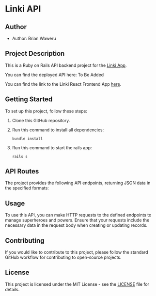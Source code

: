 # Linki API

## Author

- Author: Brian Waweru

## Project Description

This is a Ruby on Rails API backend project for the [Linki App](https://placeholder.link).

You can find the deployed API here: To Be Added

You can find the link to the Linki React Frontend App [here](https://github.com/dexterbrian/linki).

## Getting Started

To set up this project, follow these steps:

1. Clone this GitHub repository.

2. Run this command to install all dependencies:
   ```
   bundle install
   ```
3. Run this command to start the rails app:
   ```
   rails s
   ```

## API Routes

The project provides the following API endpoints, returning JSON data in the specified formats:

## Usage

To use this API, you can make HTTP requests to the defined endpoints to manage superheroes and powers. Ensure that your requests include the necessary data in the request body when creating or updating records.

## Contributing

If you would like to contribute to this project, please follow the standard GitHub workflow for contributing to open-source projects.

## License

This project is licensed under the MIT License - see the [LICENSE](LICENSE) file for details.